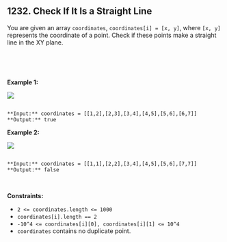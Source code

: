 ## 1232. Check If It Is a Straight Line


You are given an array `coordinates`, `coordinates[i] = [x, y]`, where `[x, y]` represents the coordinate of a point. Check if these points make a straight line in the XY plane.


 


 


**Example 1:**


![](https://assets.leetcode.com/uploads/2019/10/15/untitled-diagram-2.jpg)



```

**Input:** coordinates = [[1,2],[2,3],[3,4],[4,5],[5,6],[6,7]]
**Output:** true

```

**Example 2:**


**![](https://assets.leetcode.com/uploads/2019/10/09/untitled-diagram-1.jpg)**



```

**Input:** coordinates = [[1,1],[2,2],[3,4],[4,5],[5,6],[7,7]]
**Output:** false

```

 


**Constraints:**


* `2 <= coordinates.length <= 1000`
* `coordinates[i].length == 2`
* `-10^4 <= coordinates[i][0], coordinates[i][1] <= 10^4`
* `coordinates` contains no duplicate point.
